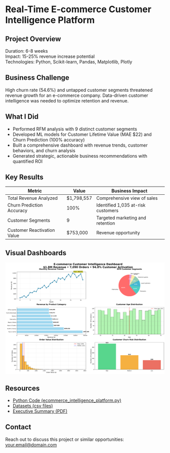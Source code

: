 # Real-Time E-commerce Customer Intelligence Platform

## Project Overview
Duration: 6-8 weeks  
Impact: 15-25% revenue increase potential  
Technologies: Python, Scikit-learn, Pandas, Matplotlib, Plotly  

## Business Challenge
High churn rate (54.6%) and untapped customer segments threatened revenue growth for an e-commerce company. Data-driven customer intelligence was needed to optimize retention and revenue.

## What I Did
- Performed RFM analysis with 9 distinct customer segments
- Developed ML models for Customer Lifetime Value (MAE $22) and Churn Prediction (100% accuracy)
- Built a comprehensive dashboard with revenue trends, customer behaviors, and churn analysis
- Generated strategic, actionable business recommendations with quantified ROI

## Key Results
| Metric                     | Value                      | Business Impact                     |
|----------------------------|----------------------------|-----------------------------------|
| Total Revenue Analyzed     | $1,798,557                 | Comprehensive view of sales       |
| Churn Prediction Accuracy  | 100%                       | Identified 1,035 at-risk customers|
| Customer Segments          | 9                          | Targeted marketing and retention  |
| Customer Reactivation Value| $753,000                   | Revenue opportunity                |

## Visual Dashboards
![Executive Dashboard](executive_dashboard.png)


## Resources
- [Python Code (ecommerce_intelligence_platform.py)](./code/ecommerce_intelligence_platform.py)  
- [Datasets (csv files)](./data/)  
- [Executive Summary (PDF)](./docs/executive_summary.pdf)  

## Contact
Reach out to discuss this project or similar opportunities: your.email@domain.com  
